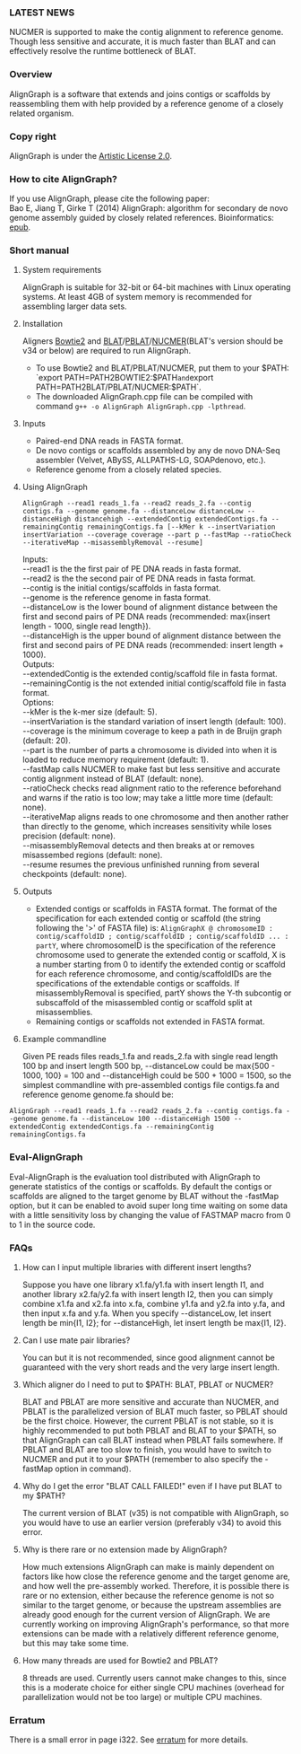 ### LATEST NEWS
NUCMER is supported to make the contig alignment to reference genome. Though less sensitive and accurate, it is much faster than BLAT and can effectively resolve the runtime bottleneck of BLAT.

### Overview
AlignGraph is a software that extends and joins contigs or scaffolds by reassembling them with help provided by a reference genome of a closely related organism.

### Copy right
AlignGraph is under the [Artistic License 2.0](http://opensource.org/licenses/Artistic-2.0).

### How to cite AlignGraph?
If you use AlignGraph, please cite the following paper:  
Bao E, Jiang T, Girke T (2014) AlignGraph: algorithm for secondary de novo genome assembly guided by closely related references. Bioinformatics: [epub](http://www.hubmed.org/display.cgi?uids=24932000).

### Short manual
1. System requirements

   AlignGraph is suitable for 32-bit or 64-bit machines with Linux operating systems. At least 4GB of system memory is recommended for assembling larger data sets.

2. Installation

   Aligners [Bowtie2](http://bowtie-bio.sourceforge.net/bowtie2/index.shtml) and [BLAT](http://genome.ucsc.edu/FAQ/FAQblat.html)/[PBLAT](http://icebert.github.io/pblat/)/[NUCMER](http://mummer.sourceforge.net/)(BLAT's version should be v34 or below) are required to run AlignGraph.  
   * To use Bowtie2 and BLAT/PBLAT/NUCMER, put them to your $PATH: `export PATH=PATH2BOWTIE2:$PATH` and `export PATH=PATH2BLAT/PBLAT/NUCMER:$PATH`.
   * The downloaded AlignGraph.cpp file can be compiled with command `g++ -o AlignGraph AlignGraph.cpp -lpthread`.

3. Inputs
   * Paired-end DNA reads in FASTA format.
   * De novo contigs or scaffolds assembled by any de novo DNA-Seq assembler (Velvet, ABySS, ALLPATHS-LG, SOAPdenovo, etc.).
   * Reference genome from a closely related species.

4. Using AlignGraph

   ```
   AlignGraph --read1 reads_1.fa --read2 reads_2.fa --contig contigs.fa --genome genome.fa --distanceLow distanceLow --distanceHigh distancehigh --extendedContig extendedContigs.fa --remainingContig remainingContigs.fa [--kMer k --insertVariation insertVariation --coverage coverage --part p --fastMap --ratioCheck --iterativeMap --misassemblyRemoval --resume]
   ```

   Inputs:  
   --read1 is the the first pair of PE DNA reads in fasta format.  
   --read2 is the the second pair of PE DNA reads in fasta format.  
   --contig is the initial contigs/scaffolds in fasta format.  
   --genome is the reference genome in fasta format.  
   --distanceLow is the lower bound of alignment distance between the first and second pairs of PE DNA reads (recommended: max{insert length - 1000, single read length}).  
   --distanceHigh is the upper bound of alignment distance between the first and second pairs of PE DNA reads (recommended: insert length + 1000).  
   Outputs:  
   --extendedContig is the extended contig/scaffold file in fasta format.  
   --remainingContig is the not extended initial contig/scaffold file in fasta format.  
   Options:  
   --kMer is the k-mer size (default: 5).  
   --insertVariation is the standard variation of insert length (default: 100).  
   --coverage is the minimum coverage to keep a path in de Bruijn graph (default: 20).  
   --part is the number of parts a chromosome is divided into when it is loaded to reduce memory requirement (default: 1).  
   --fastMap calls NUCMER to make fast but less sensitive and accurate contig alignment instead of BLAT (default: none).  
   --ratioCheck checks read alignment ratio to the reference beforehand and warns if the ratio is too low; may take a little more time (default: none).  
   --iterativeMap aligns reads to one chromosome and then another rather than directly to the genome, which increases sensitivity while loses precision (default: none).  
   --misassemblyRemoval detects and then breaks at or removes misassembed regions (default: none).  
   --resume resumes the previous unfinished running from several checkpoints (default: none).  

5. Outputs
   * Extended contigs or scaffolds in FASTA format. The format of the specification for each extended contig or scaffold (the string following the '>' of FASTA file) is: `AlignGraphX @ chromosomeID : contig/scaffoldID ; contig/scaffoldID ; contig/scaffoldID ... : partY`, where chromosomeID is the specification of the reference chromosome used to generate the extended contig or scaffold, X is a number starting from 0 to identify the extended contig or scaffold for each reference chromosome, and contig/scaffoldIDs are the specifications of the extendable contigs or scaffolds. If misassemblyRemoval is specified, partY shows the Y-th subcontig or subscaffold of the misassembled contig or scaffold split at misassemblies.
   * Remaining contigs or scaffolds not extended in FASTA format.

6. Example commandline

   Given PE reads files reads_1.fa and reads_2.fa with single read length 100 bp and insert length 500 bp, --distanceLow could be max{500 - 1000, 100} = 100 and --distanceHigh could be 500 + 1000 = 1500, so the simplest commandline with pre-assembled contigs file contigs.fa and reference genome genome.fa should be:

  ```
  AlignGraph --read1 reads_1.fa --read2 reads_2.fa --contig contigs.fa --genome genome.fa --distanceLow 100 --distanceHigh 1500 --extendedContig extendedContigs.fa --remainingContig remainingContigs.fa
  ```

### Eval-AlignGraph
Eval-AlignGraph is the evaluation tool distributed with AlignGraph to generate statistics of the contigs or scaffolds. By default the contigs or scaffolds are aligned to the target genome by BLAT without the -fastMap option, but it can be enabled to avoid super long time waiting on some data with a little sensitivity loss by changing the value of FASTMAP macro from 0 to 1 in the source code.

### FAQs
1. How can I input multiple libraries with different insert lengths?

   Suppose you have one library x1.fa/y1.fa with insert length I1, and another library x2.fa/y2.fa with insert length I2, then you can simply combine x1.fa and x2.fa into x.fa, combine y1.fa and y2.fa into y.fa, and then input x.fa and y.fa. When you specify --distanceLow, let insert length be min{I1, I2}; for --distanceHigh, let insert length be max{I1, I2}.

2. Can I use mate pair libraries?

   You can but it is not recommended, since good alignment cannot be guaranteed with the very short reads and the very large insert length.

3. Which aligner do I need to put to $PATH: BLAT, PBLAT or NUCMER?

   BLAT and PBLAT are more sensitive and accurate than NUCMER, and PBLAT is the parallelized version of BLAT much faster, so PBLAT should be the first choice. However, the current PBLAT is not stable, so it is highly recommended to put both PBLAT and BLAT to your $PATH, so that AlignGraph can call BLAT instead when PBLAT fails somewhere. If PBLAT and BLAT are too slow to finish, you would have to switch to NUCMER and put it to your $PATH (remember to also specify the -fastMap option in command).

4. Why do I get the error "BLAT CALL FAILED!" even if I have put BLAT to my $PATH?

   The current version of BLAT (v35) is not compatible with AlignGraph, so you would have to use an earlier version (preferably v34) to avoid this error.

5. Why is there rare or no extension made by AlignGraph?

   How much extensions AlignGraph can make is mainly dependent on factors like how close the reference genome and the target genome are, and how well the pre-assembly worked. Therefore, it is possible there is rare or no extension, either because the reference genome is not so similar to the target genome, or because the upstream assemblies are already good enough for the current version of AlignGraph. We are currently working on improving AlignGraph's performance, so that more extensions can be made with a relatively different reference genome, but this may take some time.

6. How many threads are used for Bowtie2 and PBLAT?

   8 threads are used. Currently users cannot make changes to this, since this is a moderate choice for either single CPU machines (overhead for parallelization would not be too large) or multiple CPU machines.

### Erratum
   There is a small error in page i322. See [erratum](http://biocluster.ucr.edu/~ebao/erratum.pdf) for more details.

